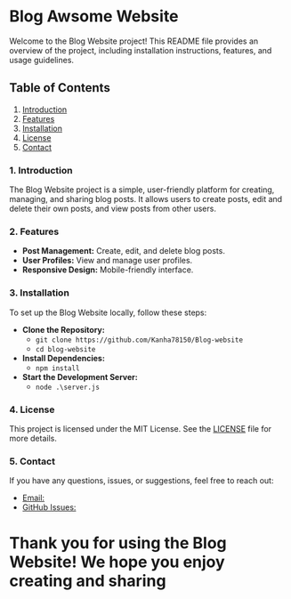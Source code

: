 # Blog Awsome Website

Welcome to the Blog Website project! This README file provides an overview of the project, including installation instructions, features, and usage guidelines.

## Table of Contents
1. [Introduction](###1.Introduction)
2. [Features](###2.Features)
3. [Installation](###3.Installation)
4. [License](###4.License)
5. [Contact](###5.Contact)

### 1. Introduction
The Blog Website project is a simple, user-friendly platform for creating, managing, and sharing blog posts. It allows users to create posts, edit and delete their own posts, and view posts from other users.

### 2. Features
- **Post Management:** Create, edit, and delete blog posts.
- **User Profiles:** View and manage user profiles.
- **Responsive Design:** Mobile-friendly interface.

### 3. Installation
To set up the Blog Website locally, follow these steps:
- **Clone the Repository:**
   - `git clone https://github.com/Kanha78150/Blog-website`
   - `cd blog-website`
- **Install Dependencies:**
   - `npm install`
- **Start the Development Server:**
   - `node .\server.js`

### 4. License
This project is licensed under the MIT License. See the [LICENSE](LICENSE) file for more details.

### 5. Contact
If you have any questions, issues, or suggestions, feel free to reach out:

- [Email:](bholasankarnanda123@gmail.com)
- [GitHub Issues:](https://github.com/Kanha78150)


# Thank you for using the Blog Website! We hope you enjoy creating and sharing 
